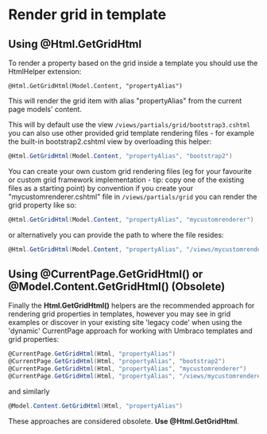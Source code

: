 # Render grid in template

## Using @Html.GetGridHtml

To render a property based on the grid inside a template you should use the HtmlHelper extension:

```chsarp
@Html.GetGridHtml(Model.Content, "propertyAlias")
```

This will render the grid item with alias "propertyAlias" from the current page models' content.

This will by default use the view `/views/partials/grid/bootstrap3.cshtml` you can also use other provided grid template rendering files - for example the built-in bootstrap2.cshtml view by overloading this helper: 

```csharp
@Html.GetGridHtml(Model.Content, "propertyAlias", "bootstrap2")
```

You can create your own custom grid rendering files (eg for your favourite or custom grid framework implementation - tip: copy one of the existing files as a starting point)
 by convention if you create your "mycustomrenderer.cshtml" file in `/views/partials/grid` you can render the grid property like so:

```csharp
@Html.GetGridHtml(Model.Content, "propertyAlias", "mycustomrenderer")
```

or alternatively you can provide the path to where the file resides:

```csharp
@Html.GetGridHtml(Model.Content, "propertyAlias", "/views/mycustomrenderer.cshtml")
```

## Using @CurrentPage.GetGridHtml() or @Model.Content.GetGridHtml() (Obsolete)

Finally the **Html.GetGridHtml()** helpers are the recommended approach for rendering grid properties in templates, however you may see in grid examples or discover in your existing site 'legacy code' when using the 'dynamic' CurrentPage approach for working with Umbraco templates and grid properties:

```csharp
@CurrentPage.GetGridHtml(Html, "propertyAlias")
@CurrentPage.GetGridHtml(Html, "propertyAlias", "bootstrap2")
@CurrentPage.GetGridHtml(Html, "propertyAlias", "mycustomrenderer")
@CurrentPage.GetGridHtml(Html, "propertyAlias", "/views/mycustomrenderer.cshtml")
```

and similarly 

```csharp
@Model.Content.GetGridHtml(Html, "propertyAlias")
```

These approaches are considered obsolete. **Use @Html.GetGridHtml**.
